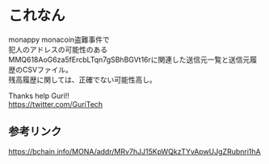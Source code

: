 # これなん
monappy monacoin盗難事件で  
犯人のアドレスの可能性のある  
MMQ618AoG6za5fErcbLTqn7gSBhBGVt16rに関連した送信元一覧と送信元履歴のCSVファイル。  
残高履歴に関しては、正確でない可能性高し。  

Thanks help Guri!!  
https://twitter.com/GuriTech

## 参考リンク
https://bchain.info/MONA/addr/MRv7hJJ15KpWQkzTYvApwUJgZRubnri1hA
